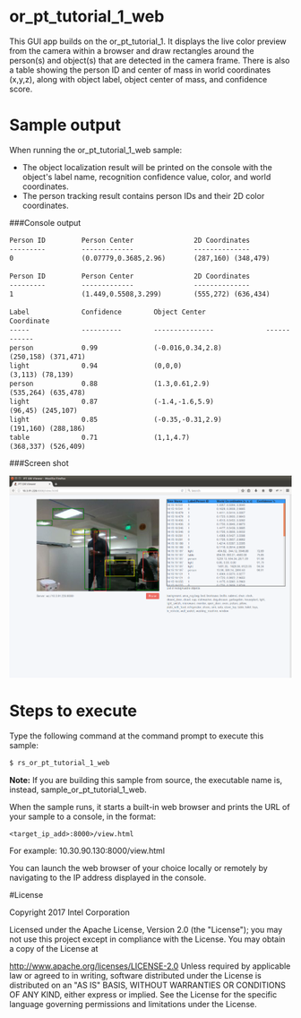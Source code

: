 # or_pt_tutorial_1_web

This GUI app builds on the or_pt_tutorial_1. It displays the live color preview from the camera within a browser and draw rectangles around the person(s) and object(s) that are detected in the camera frame. There is also a table showing the person ID and center of mass in world coordinates (x,y,z), along with object label, object center of mass, and confidence score.

# Sample output
When running the or_pt_tutorial_1_web sample:

 - The object localization result will be printed on the console with the object's
   label name, recognition confidence value, color, and world coordinates.
 - The person tracking result contains person IDs and their 2D color coordinates.

###Console output

```
Person ID         Person Center               2D Coordinates
---------         -------------               --------------
0                 (0.07779,0.3685,2.96)       (287,160) (348,479)

Person ID         Person Center               2D Coordinates
---------         -------------               --------------
1                 (1.449,0.5508,3.299)        (555,272) (636,434)

Label             Confidence        Object Center               Coordinate
-----             ----------        ---------------             ------------
person            0.99              (-0.016,0.34,2.8)           (250,158) (371,471)
light             0.94              (0,0,0)                     (3,113) (78,139)
person            0.88              (1.3,0.61,2.9)              (535,264) (635,478)
light             0.87              (-1.4,-1.6,5.9)             (96,45) (245,107)
light             0.85              (-0.35,-0.31,2.9)           (191,160) (288,186)
table             0.71              (1,1,4.7)                   (368,337) (526,409)

```

###Screen shot

![Image](./docs/or_pt_gui_tutorial_1.png?raw=true)

# Steps to execute

Type the following command at the command prompt to execute this sample:

```bash
$ rs_or_pt_tutorial_1_web
```
**Note:** If you are building this sample from source, the executable name is, instead, sample_or_pt_tutorial_1_web.

When the sample runs, it starts a built-in web browser and prints the URL of your sample to a console, in the format:   
    
    <target_ip_add>:8000>/view.html

For example:  10.30.90.130:8000/view.html

You can launch the web browser of your choice locally or remotely by navigating to the IP address displayed in the console.


#License

Copyright 2017 Intel Corporation

Licensed under the Apache License, Version 2.0 (the "License"); you may not use this project except in compliance with the License. You may obtain a copy of the License at

http://www.apache.org/licenses/LICENSE-2.0 Unless required by applicable law or agreed to in writing, software distributed under the License is distributed on an "AS IS" BASIS, WITHOUT WARRANTIES OR CONDITIONS OF ANY KIND, either express or implied. See the License for the specific language governing permissions and limitations under the License.
